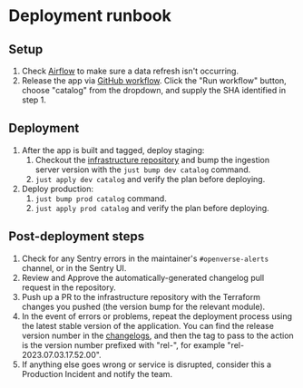 # Deployment runbook

## Setup

1. Check [Airflow](https://airflow.openverse.engineering/home?tags=data_refresh)
   to make sure a data refresh isn't occurring.
2. Release the app via
   [GitHub workflow](https://github.com/WordPress/openverse/actions/workflows/release-app.yml).
   Click the "Run workflow" button, choose "catalog" from the dropdown, and
   supply the SHA identified in step 1.

## Deployment

1. After the app is built and tagged, deploy staging:
   1. Checkout the
      [infrastructure repository](https://github.com/wordpress/openverse-infrastructure)
      and bump the ingestion server version with the `just bump dev catalog`
      command.
   1. `just apply dev catalog` and verify the plan before deploying.
2. Deploy production:
   1. `just bump prod catalog` command.
   2. `just apply prod catalog` and verify the plan before deploying.

## Post-deployment steps

1. Check for any Sentry errors in the maintainer's `#openverse-alerts` channel,
   or in the Sentry UI.
1. Review and Approve the automatically-generated changelog pull request in the
   repository.
1. Push up a PR to the infrastructure repository with the Terraform changes you
   pushed (the version bump for the relevant module).
1. In the event of errors or problems, repeat the deployment process using the
   latest stable version of the application. You can find the release version
   number in the [changelogs](/changelogs/index), and then the tag to pass to
   the action is the version number prefixed with "rel-", for example
   "rel-2023.07.03.17.52.00".
1. If anything else goes wrong or service is disrupted, consider this a
   Production Incident and notify the team.

